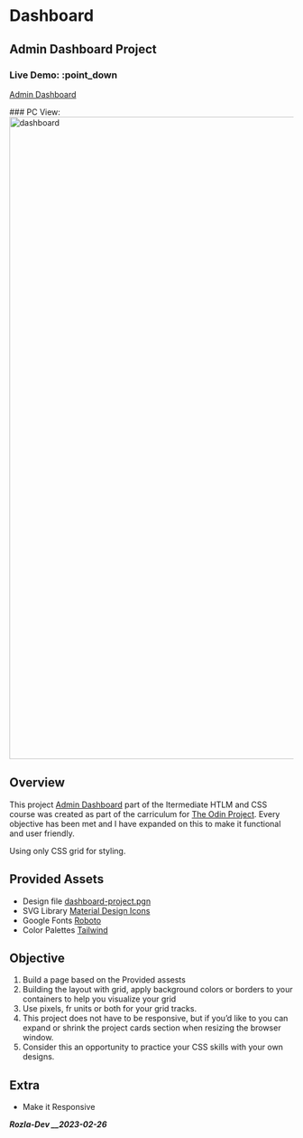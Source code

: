 # Dashboard

## Admin Dashboard Project

### Live Demo: :point_down
<a href="https://curveservices.github.io/dashboard/" target="blank_">Admin Dashboard</a>

### PC View: 
<img width="1137" alt="dashboard" src="https://user-images.githubusercontent.com/101556296/221431392-77596deb-68ef-47a0-ae47-39d662ded89a.png">

## Overview 

This project <a href="https://www.theodinproject.com/lessons/node-path-intermediate-html-and-css-admin-dashboard">Admin Dashboard</a> part of the Itermediate HTLM and CSS course was created as part of the carriculum for <a href="https://www.theodinproject.com/">The Odin Project</a>. Every objective has been met and I have expanded on this to make it functional and user friendly.

Using only CSS grid for styling.

## Provided Assets

- Design file <a href="https://cdn.statically.io/gh/TheOdinProject/curriculum/43cc6ab69fdfbef40d431a65677d2144668930ac/intermediate_html_css/grid/project_admin_dashboard/imgs/dashboard-project.png">dashboard-project.pgn</a>
- SVG Library <a href="https://pictogrammers.com/library/mdi/"> Material Design Icons</a>
- Google Fonts <a href="https://fonts.google.com/?query=Roboto"> Roboto</a>
- Color Palettes <a href="https://tailwindcss.com/docs/customizing-colors">Tailwind</a>

## Objective 

1. Build a page based on the Provided assests
2. Building the layout with grid, apply background colors or borders to your containers to help you visualize your grid
3. Use pixels, fr units or both for your grid tracks.
4. This project does not have to be responsive, but if you’d like to you can expand or shrink the project cards section when resizing the browser window.
5. Consider this an opportunity to practice your CSS skills with your own designs.

## Extra

- Make it Responsive

***Rozla-Dev __2023-02-26***
